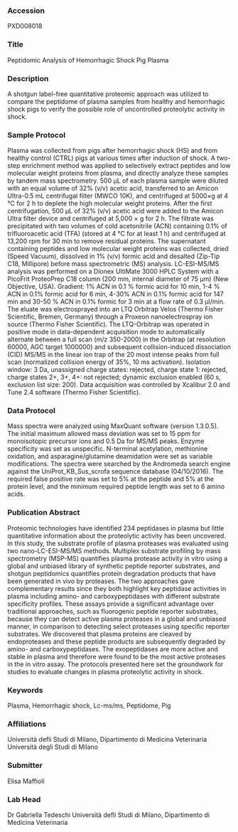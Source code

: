 ### Accession
PXD008018

### Title
Peptidomic Analysis of Hemorrhagic Shock Pig Plasma

### Description
A shotgun label-free quantitative proteomic approach was utilized to compare the peptidome of plasma samples from healthy and hemorrhagic shock pigs to verify the possible role of uncontrolled proteolytic activity in shock.

### Sample Protocol
Plasma was collected from pigs after hemorrhagic shock (HS)  and from healthy control (CTRL) pigs at various times after induction of shock. A two-step enrichment method was applied to selectively extract peptides and low molecular weight proteins from plasma, and directly analyze these samples by tandem mass spectrometry.  500 µL of each plasma sample were diluted with an equal volume of 32% (v/v) acetic acid, transferred to an Amicon Ultra-0.5 mL centrifugal filter (MWCO 10K), and centrifuged at 5000×g at 4 °C for 2 h to deplete the high molecular weight proteins. After the first centrifugation, 500 µL of 32% (v/v) acetic acid were added to the Amicon Ultra filter device and centrifuged at 5,000 × g for 2 h. The filtrate was precipitated with two volumes of cold acetonitrile (ACN) containing 0.1% of trifluoroacetic acid (TFA) (stored at 4 °C for at least 1 h) and centrifuged at 13,200 rpm for 30 min to remove residual proteins. The supernatant containing peptides and low molecular weight proteins was collected, dried (Speed Vacuum), dissolved in 1% (v/v) formic acid and desalted (Zip-Tip C18, Millipore) before mass spectrometric (MS) analysis. LC-ESI-MS/MS analysis was performed on a Dionex UltiMate 3000 HPLC System with a PicoFrit ProteoPrep C18 column (200 mm, internal diameter of 75 μm) (New Objective, USA). Gradient: 1% ACN in 0.1 % formic acid for 10 min, 1-4 % ACN in 0.1% formic acid for 6 min, 4-30% ACN in 0.1% formic acid for 147 min and 30-50 % ACN in 0.1% formic for 3 min at a flow rate of 0.3 μl/min. The eluate was electrosprayed into an LTQ Orbitrap Velos (Thermo Fisher Scientific, Bremen, Germany) through a Proxeon nanoelectrospray ion source (Thermo Fisher Scientific). The LTQ-Orbitrap was operated in positive mode in data-dependent acquisition mode to automatically alternate between a full scan (m/z 350-2000) in the Orbitrap (at resolution 60000, AGC target 1000000) and subsequent collision-induced dissociation (CID) MS/MS in the linear ion trap of the 20 most intense peaks from full scan (normalized collision energy of 35%, 10 ms activation). Isolation window: 3 Da, unassigned charge states: rejected, charge state 1: rejected, charge states 2+, 3+, 4+: not rejected; dynamic exclusion enabled (60 s, exclusion list size: 200). Data acquisition was controlled by Xcalibur 2.0 and Tune 2.4 software (Thermo Fisher Scientific).

### Data Protocol
Mass spectra were analyzed using MaxQuant software (version 1.3.0.5). The initial maximum allowed mass deviation was set to 15 ppm for monoisotopic precursor ions and 0.5 Da for MS/MS peaks. Enzyme specificity was set as unspecific. N-terminal acetylation, methionine oxidation, and asparagine/glutamine deamidation were set as variable modifications. The spectra were searched by the Andromeda search engine against the UniProt_KB_Sus_scrofa sequence database (04/10/2016). The required false positive rate was set to 5% at the peptide and 5% at the protein level, and the minimum required peptide length was set to 6 amino acids.

### Publication Abstract
Proteomic technologies have identified 234 peptidases in plasma but little quantitative information about the proteolytic activity has been uncovered. In this study, the substrate profile of plasma proteases was evaluated using two nano-LC-ESI-MS/MS methods. Multiplex substrate profiling by mass spectrometry (MSP-MS) quantifies plasma protease activity in vitro using a global and unbiased library of synthetic peptide reporter substrates, and shotgun peptidomics quantifies protein degradation products that have been generated in vivo by proteases. The two approaches gave complementary results since they both highlight key peptidase activities in plasma including amino- and carboxypeptidases with different substrate specificity profiles. These assays provide a significant advantage over traditional approaches, such as fluorogenic peptide reporter substrates, because they can detect active plasma proteases in a global and unbiased manner, in comparison to detecting select proteases using specific reporter substrates. We discovered that plasma proteins are cleaved by endoproteases and these peptide products are subsequently degraded by amino- and carboxypeptidases. The exopeptidases are more active and stable in plasma and therefore were found to be the most active proteases in the in vitro assay. The protocols presented here set the groundwork for studies to evaluate changes in plasma proteolytic activity in shock.

### Keywords
Plasma, Hemorrhagic shock, Lc-ms/ms, Peptidome, Pig

### Affiliations
Università defli Studi di Milano, Dipartimento di Medicina Veterinaria
Università degli Studi di Milano

### Submitter
Elisa Maffioli

### Lab Head
Dr Gabriella Tedeschi
Università defli Studi di Milano, Dipartimento di Medicina Veterinaria


